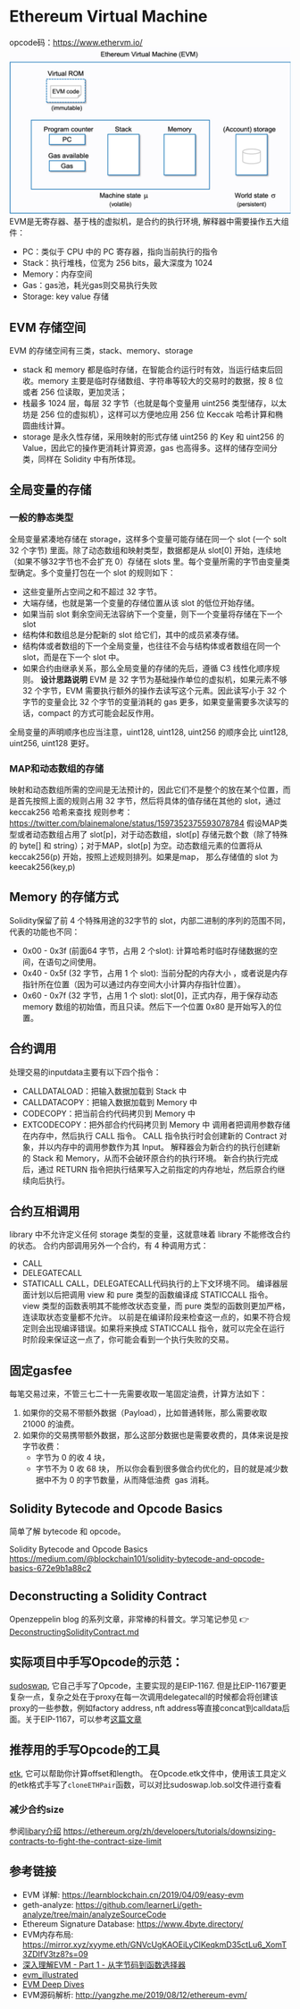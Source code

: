 # Ethereum Virtual Machine 
opcode码：https://www.ethervm.io/
![EVM](./img/evm.jpg)
EVM是无寄存器、基于栈的虚拟机，是合约的执行环境, 解释器中需要操作五大组件：
- PC：类似于 CPU 中的 PC 寄存器，指向当前执行的指令
- Stack：执行堆栈，位宽为 256 bits，最大深度为 1024
- Memory：内存空间
- Gas：gas池，耗光gas则交易执行失败
- Storage: key value 存储
## EVM 存储空间
EVM 的存储空间有三类，stack、memory、storage
- stack 和 memory 都是临时存储，在智能合约运行时有效，当运行结束后回收。memory 主要是临时存储数组、字符串等较大的交易时的数据，按 8 位或者 256 位读取，更加灵活；
- 栈最多 1024 层，每层 32 字节（也就是每个变量用 uint256 类型储存，以太坊是 256 位的虚拟机），这样可以方便地应用 256 位 Keccak 哈希计算和椭圆曲线计算。
- storage 是永久性存储，采用映射的形式存储 uint256 的 Key 和 uint256 的 Value，因此它的操作更消耗计算资源，gas 也高得多。这样的储存空间分类，同样在 Solidity 中有所体现。

## 全局变量的存储
### 一般的静态类型
全局变量紧凑地存储在 storage，这样多个变量可能存储在同一个 slot (一个 solt 32 个字节) 里面。除了动态数组和映射类型，数据都是从 slot[0] 开始，连续地（如果不够32字节也不会扩充 0）存储在 slots 里。每个变量所需的字节由变量类型确定。多个变量打包在一个 slot 的规则如下：
- 这些变量所占空间之和不超过 32 字节。
- 大端存储，也就是第一个变量的存储位置从该 slot 的低位开始存储。
- 如果当前 slot 剩余空间无法容纳下一个变量，则下一个变量将存储在下一个 slot
- 结构体和数组总是分配新的 slot 给它们，其中的成员紧凑存储。
- 结构体或者数组的下一个全局变量，也往往不会与结构体或者数组在同一个 slot，而是在下一个 slot 中。
- 如果合约由继承关系，那么全局变量的存储的先后，遵循 C3 线性化顺序规则。
**设计思路说明**
EVM 是 32 字节为基础操作单位的虚拟机，如果元素不够 32 个字节，EVM 需要执行额外的操作去读写这个元素。因此读写小于 32 个字节的变量会比 32 个字节的变量消耗的 gas 更多，如果变量需要多次读写的话，compact 的方式可能会起反作用。

全局变量的声明顺序也应当注意，uint128, uint128, uint256 的顺序会比 uint128, uint256, uint128 更好。

### MAP和动态数组的存储
映射和动态数组所需的空间是无法预计的，因此它们不是整个的放在某个位置，而是首先按照上面的规则占用 32 字节，然后将具体的值存储在其他的 slot，通过 keccak256 哈希来查找
规则参考：https://twitter.com/blainemalone/status/1597352375593078784
假设MAP类型或者动态数组占用了 slot[p]，对于动态数组，slot[p] 存储元数个数（除了特殊的 byte[] 和 string）；对于MAP，slot[p] 为空。动态数组元素的位置将从 keccak256(p) 开始，按照上述规则排列。如果是map， 那么存储值的 slot 为 keecak256(key,p)

## Memory 的存储方式
Solidity保留了前 4 个特殊用途的32字节的 slot，内部二进制的序列的范围不同，代表的功能也不同：

- 0x00 - 0x3f (前面64 字节，占用 2 个slot): 计算哈希时临时存储数据的空间，在语句之间使用。
- 0x40 - 0x5f (32 字节，占用 1 个 slot): 当前分配的内存大小 ，或者说是内存指针所在位置（因为可以通过内存空间大小计算内存指针位置）。
- 0x60 - 0x7f (32 字节，占用 1 个 slot): slot[0]，正式内存，用于保存动态 memory 数组的初始值，而且只读。然后下一个位置 0x80 是开始写入的位置。

## 合约调用
处理交易的inputdata主要有以下四个指令：
- CALLDATALOAD：把输入数据加载到 Stack 中
- CALLDATACOPY：把输入数据加载到 Memory 中
- CODECOPY：把当前合约代码拷贝到 Memory 中
- EXTCODECOPY：把外部合约代码拷贝到 Memory 中
调用者把调用参数存储在内存中，然后执行 CALL 指令。
CALL 指令执行时会创建新的 Contract 对象，并以内存中的调用参数作为其 Input。
解释器会为新合约的执行创建新的 Stack 和 Memory，从而不会破环原合约的执行环境。
新合约执行完成后，通过 RETURN 指令把执行结果写入之前指定的内存地址，然后原合约继续向后执行。

## 合约互相调用
library 中不允许定义任何 storage 类型的变量，这就意味着 library 不能修改合约的状态。
合约内部调用另外一个合约，有 4 种调用方式：
- CALL
- DELEGATECALL
- STATICALL
CALL，DELEGATECALL代码执行的上下文环境不同。
编译器层面计划以后把调用 view 和 pure 类型的函数编译成 STATICCALL 指令。
view 类型的函数表明其不能修改状态变量，而 pure 类型的函数则更加严格，连读取状态变量都不允许。
以前是在编译阶段来检查这一点的，如果不符合规定则会出现编译错误。如果将来换成 STATICCALL 指令，就可以完全在运行时阶段来保证这一点了，你可能会看到一个执行失败的交易。
## 固定gasfee
每笔交易过来，不管三七二十一先需要收取一笔固定油费，计算方法如下：
1. 如果你的交易不带额外数据（Payload），比如普通转账，那么需要收取 21000 的油费。
2. 如果你的交易携带额外数据，那么这部分数据也是需要收费的，具体来说是按字节收费：
    - 字节为 0 的收 4 块，
    - 字节不为 0 收 68 块，
所以你会看到很多做合约优化的，目的就是减少数据中不为 0 的字节数量，从而降低油费  gas 消耗。
## Solidity Bytecode and Opcode Basics

简单了解 bytecode 和 opcode。

Solidity Bytecode and Opcode Basics <https://medium.com/@blockchain101/solidity-bytecode-and-opcode-basics-672e9b1a88c2>

## Deconstructing a Solidity Contract

Openzeppelin blog 的系列文章，非常棒的科普文。学习笔记参见 :point_right: [DeconstructingSolidityContract.md](./DeconstructingSolidityContract.md)

## 实际项目中手写Opcode的示范：
[sudoswap](https://github.com/sudoswap/lssvm/blob/main/src/lib/LSSVMPairCloner.sol), 它自己手写了Opcode，主要实现的是EIP-1167. 但是比EIP-1167要更复杂一点，复杂之处在于proxy在每一次调用delegatecall的时候都会将创建该proxy的一些参数，例如factory address, nft address等直接concat到calldata后面。关于EIP-1167，可以参考[这篇文章](https://learnblockchain.cn/article/2663)

## 推荐用的手写Opcode的工具
[etk](https://quilt.github.io/etk/ch02-lang/ch03-labels.html), 它可以帮助你计算offset和length。
在Opcode.etk文件中，使用该工具定义的etk格式手写了`cloneETHPair`函数，可以对比sudoswap.lob.sol文件进行查看

### 减少合约size
参阅[libary介绍](./libary.md)
https://ethereum.org/zh/developers/tutorials/downsizing-contracts-to-fight-the-contract-size-limit 


## 参考链接
- EVM 详解: https://learnblockchain.cn/2019/04/09/easy-evm
- geth-analyze: https://github.com/learnerLj/geth-analyze/tree/main/analyzeSourceCode
- Ethereum Signature Database: https://www.4byte.directory/
- EVM内存布局: https://mirror.xyz/xyyme.eth/GNVcUgKAOEiLyClKeqkmD35ctLu6_XomT3ZDIfV3tz8?s=09
- [深入理解EVM - Part 1 - 从字节码到函数选择器](https://learnblockchain.cn/article/4253)  
- [evm_illustrated](https://takenobu-hs.github.io/downloads/ethereum_evm_illustrated.pdf)
- [EVM Deep Dives](https://noxx.substack.com/p/evm-deep-dives-the-path-to-shadowy?s=r)
- EVM源码解析: http://yangzhe.me/2019/08/12/ethereum-evm/

